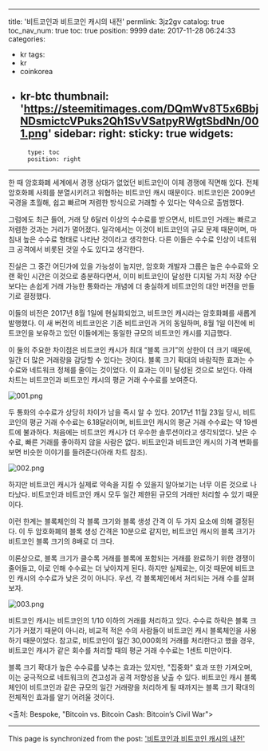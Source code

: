 
---
title: '비트코인과 비트코인 캐시의 내전'
permlink: 3jz2gv
catalog: true
toc_nav_num: true
toc: true
position: 9999
date: 2017-11-28 06:24:33
categories:
- kr
tags:
- kr
- coinkorea
- kr-btc
thumbnail: 'https://steemitimages.com/DQmWv8T5x6BbjNDsmictcVPuks2Qh1SvVSatpyRWgtSbdNn/001.png'
sidebar:
    right:
        sticky: true
widgets:
    -
        type: toc
        position: right
---


한 때 암호화폐 세계에서 경쟁 상대가 없었던 비트코인이 이제 경쟁에 직면해 있다.  전체 암호화폐 사회를 분열시키려고 위협하는 비트코인 캐시 때문이다.  비트코인은 2009년 국경을 초월해, 쉽고 빠르며 저렴한 방식으로 거래할 수 있다는 약속으로 출범했다.

그럼에도 최근 들어, 거래 당 6달러 이상의 수수료를 받으면서, 비트코인 거래는 빠르고 저렴한 것과는 거리가 멀어졌다. 일각에서는 이것이 비트코인의 규모 문제 때문이며, 마침내 높은 수수료 형태로 나타난 것이라고 생각한다.  다른 이들은 수수료 인상이 네트워크 공격에서 비롯된 것일 수도 있다고 생각한다.

진실은 그 중간 어딘가에 있을 가능성이 높지만, 암호화 개발자 그룹은 높은 수수료와 오랜 확인 시간은 이것으로 충분하다면서, 이미 비트코인이 달성한 디지털 가치 저장 수단보다는 손쉽게 거래 가능한 통화라는 개념에 더 충실하게 비트코인의 대안 버전을 만들기로 결정했다. 

이들의 비전은 2017년 8월 1일에 현실화되었고, 비트코인 캐시라는 암호화폐를 새롭게 발행했다.  이 새 버전의 비트코인은 기존 비트코인과 거의 동일하며, 8월 1일 이전에 비트코인을 보유하고 있던 이들에게는 동일한 규모의 비트코인 캐시를 지급했다. 

이 둘의 주요한 차이점은 비트코인 캐시가 최대 “블록 크기”의 상한이 더 크기 때문에, 일간 더 많은 거래량을 감당할 수 있다는 것이다.  블록 크기 확대의 바람직한 효과는 수수료와 네트워크 정체를 줄이는 것이었다.  이 효과는 이미 달성된 것으로 보인다.  아래 차트는 비트코인과 비트코인 캐시의 평균 거래 수수료를 보여준다. 

![001.png](https://steemitimages.com/DQmWv8T5x6BbjNDsmictcVPuks2Qh1SvVSatpyRWgtSbdNn/001.png)

두 통화의 수수료가 상당히 차이가 남을 즉시 알 수 있다.  2017년 11월 23일 당시,  비트코인의 평균 거래 수수료는 6.18달러이며, 비트코인 캐시의 평균 거래 수수료는 약 19센트에 불과하다.  처음에는 비트코인 캐시가  더 우수한 솔루션이라고 생각되었다.  낮은 수수료, 빠른 거래를 좋아하지 않을 사람은 없다.  비트코인과 비트코인 캐시의 가격 변화를 보면 비슷한 이야기를 들려준다(아래 차트 참조).

![002.png](https://steemitimages.com/DQmTqeb9VhEhpiVPAp1S4yYyCqtv3HhCEfn31N7grG3MtW7/002.png)

하지만 비트코인 캐시가 실제로 약속을 지킬 수 있을지 알아보기는 너무 이른 것으로 나타났다.  비트코인과 비트코인 캐시 모두 일간 제한된 규모의 거래만 처리할 수 있기 때문이다. 

이런 한계는 블록체인의 각 블록 크기와 블록 생성 간격 이 두 가지 요소에 의해 결정된다. 이 두 암호화폐의 블록 생성 간격은 10분으로 같지만, 비트코인 캐시의 블록 크기가 비트코인 블록 크기의 8배로 더 크다. 

이론상으로, 블록 크기가 클수록 거래를 블록에 포함되는 거래를 완료하기 위한 경쟁이 줄어들고, 이로 인해 수수료는 더 낮아지게 된다.  하지만 실제로는, 이것 때문에 비트코인 캐시의 수수료가 낮은 것이 아니다.  우선, 각 블록체인에서 처리되는 거래 수를 살펴보자.

![003.png](https://steemitimages.com/DQmcvNQQuuv5isAU1QQm21vBinFvybHUeS15AToQcyA3dN4/003.png)

비트코인 캐시는 비트코인의 1/10 이하의 거래를 처리하고 있다.  수수료 하락은 블록 크기가 커졌기 때문이 아니라, 비교적 적은 수의 사람들이 비트코인 캐시 블록체인을 사용하기 때문이었다.  참고로, 비트코인이 일간 30,000회의 거래를 처리한다고 했을 경우, 비트코인 캐시가 같은 회수를 처리할 때의 평균 거래 수수료는 1센트 미만이다. 

블록 크기 확대가 높은 수수료를 낮추는 효과는 있지만, "집중화" 효과 또한 가져오며, 이는 궁극적으로 네트워크의 견고성과 공격 저항성을 낮출 수 있다.  비트코인 캐시 블록체인이 비트코인과 같은 규모의 일간 거래량을 처리하게 될 때까지는 블록 크기 확대의 전체적인 효과를 알기 어려울 것이다. 

<출처: Bespoke, "Bitcoin vs. Bitcoin Cash: Bitcoin’s Civil War">

- - -

This page is synchronized from the post: ['비트코인과 비트코인 캐시의 내전'](https://steemit.com/@pius.pius/3jz2gv)
